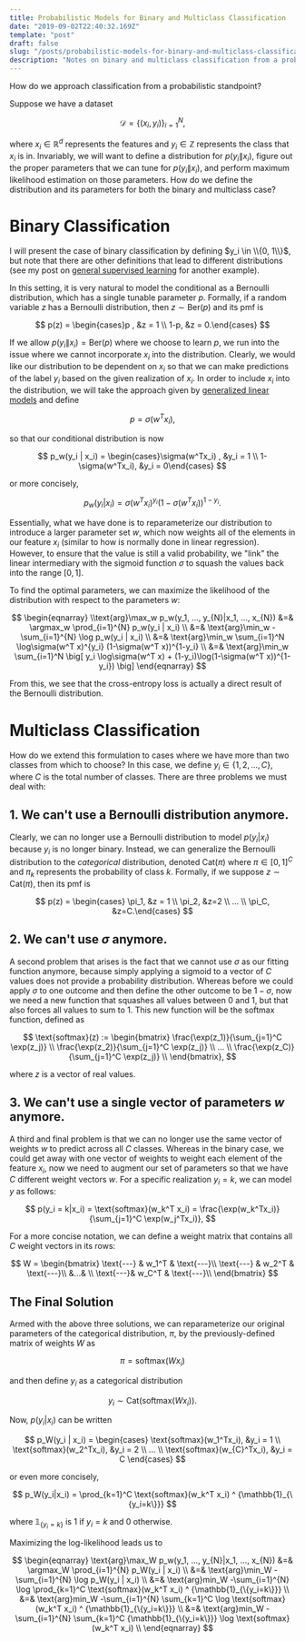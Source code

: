 ```yaml
---
title: Probabilistic Models for Binary and Multiclass Classification 
date: "2019-09-02T22:40:32.169Z"
template: "post"
draft: false
slug: "/posts/probabilistic-models-for-binary-and-multiclass-classification/"
description: "Notes on binary and multiclass classification from a probabilistic formulation."
---
```

How do we approach classification from a probabilistic standpoint?

Suppose we have a dataset 

$$\mathcal{D} = \{(x_i, y_i)\}_{i=1}^N,$$ 

where $x_i \in \mathbb{R}^d$ represents the features and $y_i \in \mathbb{Z}$ represents the class that $x_i$ is in. Invariably, we will want to define a distribution for $p(y_i \| x_i)$, figure out the proper parameters that we can tune for $p(y_i\|x_i)$, and perform maximum likelihood estimation on those parameters. How do we define the distribution and its parameters for both the binary and multiclass case?

# Binary Classification
I will present the case of binary classification by defining $y_i \in \\{0, 1\\}$, but note that there are other definitions that lead to different distributions (see my post on [general supervised learning](alanqwang.com/posts/general-framework-for-supervised-learning/#logistic-regression) for another example).

In this setting, it is very natural to model the conditional as a Bernoulli distribution, which has a single tunable parameter $p$. Formally, if a random variable $z$ has a Bernoulli distribution, then $z\sim \text{Ber}(p)$ and its pmf is

$$
p(z) = \begin{cases}p , &z = 1 \\ 1-p, &z = 0.\end{cases}
$$

If we allow $p(y_i\|x_i) = \text{Ber}(p)$ where we choose to learn $p$, we run into the issue where we cannot incorporate $x_i$ into the distribution. Clearly, we would like our distribution to be dependent on $x_i$ so that we can make predictions of the label $y_i$ based on the given realization of $x_i$. In order to include $x_i$ into the distribution, we will take the approach given by [generalized linear models](https://en.wikipedia.org/wiki/Generalized_linear_model) and define 

$$p = \sigma(w^T x_i),$$

so that our conditional distribution is now

$$
p_w(y_i | x_i) = \begin{cases}\sigma(w^Tx_i) , &y_i = 1 \\ 1-\sigma(w^Tx_i), &y_i = 0\end{cases}
$$

or more concisely,

$$
p_w(y_i | x_i) = \sigma(w^T x_i)^{y_i} (1-\sigma(w^T x_i))^{1-y_i}.
$$

Essentially, what we have done is to reparameterize our distribution to introduce a larger parameter set $w$, which now weights all of the elements in our feature $x_i$ (similar to how is normally done in linear regression). However, to ensure that the value is still a valid probability, we "link" the linear intermediary with the sigmoid function $\sigma$ to squash the values back into the range $[0, 1]$.

To find the optimal parameters, we can maximize the likelihood of the distribution with respect to the parameters $w$:

$$
\begin{eqnarray}
\\text{arg}\max_w p_w(y_1, ..., y_{N}|x_1, ..., x_{N}) &=& \argmax_w \prod_{i=1}^{N} p_w(y_i | x_i) \\
&=& \text{arg}\min_w -\sum_{i=1}^{N} \log p_w(y_i | x_i) \\
&=& \text{arg}\min_w \sum_{i=1}^N \log\sigma(w^T x)^{y_i} (1-\sigma(w^T x))^{1-y_i} \\
&=& \text{arg}\min_w \sum_{i=1}^N \big[ y_i \log\sigma(w^T x) + (1-y_i)\log(1-\sigma(w^T x))^{1-y_i}) \big]
\end{eqnarray}
$$

From this, we see that the cross-entropy loss is actually a direct result of the Bernoulli distribution.

# Multiclass Classification
How do we extend this formulation to cases where we have more than two classes from which to choose? In this case, we define $y_i \in \{1, 2, ..., C\}$, where $C$ is the total number of classes. There are three problems we must deal with:

## 1. We can't use a Bernoulli distribution anymore.
Clearly, we can no longer use a Bernoulli distribution to model $p(y_i|x_i)$ because $y_i$ is no longer binary. Instead, we can generalize the Bernoulli distribution to the *categorical* distribution, denoted $\text{Cat}(\pi)$ where $\pi \in [0,1]^C$ and $\pi_k$ represents the probability of class $k$. Formally, if we suppose $z \sim \text{Cat}(\pi)$, then its pmf is

$$
p(z) = \begin{cases} \pi_1, &z = 1 \\ \pi_2, &z=2 \\ ... \\ \pi_C, &z=C.\end{cases}
$$

## 2. We can't use $\sigma$ anymore.
A second problem that arises is the fact that we cannot use $\sigma$ as our fitting function anymore, because simply applying a sigmoid to a vector of $C$ values does not provide a probability distribution. Whereas before we could apply $\sigma$ to one outcome and then define the other outcome to be $1-\sigma$, now we need a new function that squashes all values between $0$ and $1$, but that also forces all values to sum to $1$. This new function will be the softmax function, defined as

$$
\text{softmax}(z) := \begin{bmatrix}
\frac{\exp(z_1)}{\sum_{j=1}^C \exp(z_j)} \\ 
\frac{\exp(z_2)}{\sum_{j=1}^C \exp(z_j)} \\ 
... \\
\frac{\exp(z_C)}{\sum_{j=1}^C \exp(z_j)} \\ 
\end{bmatrix},
$$

where $z$ is a vector of real values.

## 3. We can't use a single vector of parameters $w$ anymore.
A third and final problem is that we can no longer use the same vector of weights $w$ to predict across all $C$ classes. Whereas in the binary case, we could get away with one vector of weights to weight each element of the feature $x_i$, now we need to augment our set of parameters so that we have $C$ different weight vectors $w$. For a specific realization $y_i = k$, we can model $y$ as follows:

$$
p(y_i = k|x_i) = \text{softmax}(w_k^T x_i) = \frac{\exp(w_k^Tx_i)}{\sum_{j=1}^C \exp(w_j^Tx_i)},
$$

For a more concise notation, we can define a weight matrix that contains all $C$ weight vectors in its rows:

$$
W = \begin{bmatrix}
\text{---} & w_1^T & \text{---}\\
\text{---} & w_2^T & \text{---}\\
&...& \\
\text{---}& w_C^T & \text{---}\\
\end{bmatrix}
$$

## The Final Solution
Armed with the above three solutions, we can reparameterize our original parameters of the categorical distribution, $\pi$, by the previously-defined matrix of weights $W$ as 

$$
\pi = \text{softmax}(Wx_i)
$$

and then define $y_i$ as a categorical distribution

$$
y_i \sim \text{Cat}(\text{softmax}(Wx_i)).
$$

Now, $p(y_i | x_i)$ can be written

$$
p_W(y_i | x_i) = 
\begin{cases}
    \text{softmax}(w_1^Tx_i), &y_i = 1 \\
    \text{softmax}(w_2^Tx_i), &y_i = 2 \\
    ... \\
    \text{softmax}(w_{C}^Tx_i), &y_i = C 
\end{cases}
$$

or even more concisely,

$$
p_W(y_i|x_i) = \prod_{k=1}^C \text{softmax}(w_k^T x_i) ^ {\mathbb{1}_{\{y_i=k\}}}
$$

where $\mathbb{1}_{\{y_i=k\}}$ is $1$ if $y_i=k$ and $0$ otherwise.

Maximizing the log-likelihood leads us to

$$
\begin{eqnarray}
\text{arg}\max_W p_w(y_1, ..., y_{N}|x_1, ..., x_{N}) &=& \argmax_W \prod_{i=1}^{N} p_W(y_i | x_i) \\
&=& \text{arg}\min_W -\sum_{i=1}^{N} \log p_W(y_i | x_i) \\
&=& \text{arg}min_W -\sum_{i=1}^{N} \log \prod_{k=1}^C \text{softmax}(w_k^T x_i) ^ {\mathbb{1}_{\{y_i=k\}}} \\
&=& \text{arg}min_W -\sum_{i=1}^{N} \sum_{k=1}^C \log \text{softmax}(w_k^T x_i) ^ {\mathbb{1}_{\{y_i=k\}}} \\
&=& \text{arg}min_W -\sum_{i=1}^{N} \sum_{k=1}^C {\mathbb{1}_{\{y_i=k\}}} \log \text{softmax}(w_k^T x_i) \\
\end{eqnarray}
$$
